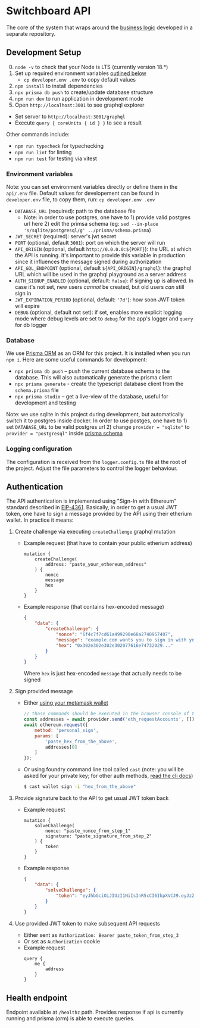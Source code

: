 # Switchboard API

The core of the system that wraps around the [business logic](https://github.com/makerdao-ses/document-model-libs) developed in a separate repository.

## Development Setup

0. `node -v` to check that your Node is LTS (currently version 18.*)
1. Set up required environment variables [outlined below](#environment-variables)
    - `cp developer.env .env` to copy default values
2. `npm install` to install dependencies
3. `npx prisma db push` to create/update database structure
4. `npm run dev` to run application in development mode
5. Open `http://localhost:3001` to see graphql explorer
  - Set server to `http://localhost:3001/graphql`
  - Execute `query { coreUnits { id } }` to see a result

Other commands include:
- `npm run typecheck` for typechecking
- `npm run lint` for linting
- `npm run test` for testing via vitest

### Environment variables

Note: you can set environment variables directly or define them in the `api/.env` file. Default values for developement can be found in `developer.env` file, to copy them, run: `cp developer.env .env`

- `DATABASE_URL` (required): path to the database file
    - Note: in order to use postgres, one have to 1) provide valid postgres url here 2) edit the primsa schema (eg: `sed --in-place 's/sqlite/postgresql/g' ../prisma/schema.prisma`)
- `JWT_SECRET` (required): server's jwt secret
- `PORT` (optional, default `3001`): port on which the server will run
- `API_ORIGIN` (optional, default `http://0.0.0.0:${PORT}`): the URL at which the API is running. it's important to provide this variable in production since it influences the message signed during authorization
- `API_GQL_ENDPOINT` (optional, default `${API_ORIGIN}/graphql`): the graphql URL which will be used in the graphql playground as a server address
- `AUTH_SIGNUP_ENABLED` (optional, default: `false`): if signing up is allowed. In case it's not set, new users _cannot_ be created, but old users _can_ still sign in
- `JWT_EXPIRATION_PERIOD` (optional, default: `'7d'`): how soon JWT token will expire
- `DEBUG` (optional, default not set): if set, enables more explicit logging mode where debug levels are set to `debug` for the app's logger and `query` for db logger

### Database

We use [Prisma ORM](prisma.io/) as an ORM for this project. It is installed when you run `npm i`. Here are some useful commands for development:

- `npx prisma db push` – push the current database schema to the database. This will also automatically generate the prisma client
- `npx prisma generate` - create the typescript database client from the `schema.prisma` file
- `npx prisma studio` – get a live-view of the database, useful for development and testing

Note: we use sqlite in this project during development, but automatically switch it to postgres inside docker. In order to use postges, one have to 1) set `DATABASE_URL` to be valid postgres url 2) change `provider = "sqlite"` to `provider = "postgresql"` inside [prisma schema](./prisma/schema.prisma)

### Logging configuration

The configuration is received from the `logger.config.ts` file at the root of the project. Adjust the file parameters to control the logger behaviour.

## Authentication

The API authentication is implemented using "Sign-In with Ethereum" standard described in [EIP-4361](https://eips.ethereum.org/EIPS/eip-4361). Basically, in order to get a usual JWT token, one have to sign a message provided by the API using their etherium wallet. In practice it means:

1. Create challenge via executing `createChallenge` graphql mutation
    - Example request (that have to contain your public etherium address)
        ```gql
        mutation {
            createChallenge(
                address: "paste_your_ethereum_address"
            ) {
                nonce
                message
                hex
            }
        }
        ```

    - Example response (that contains hex-encoded message)
        ```json
        {
            "data": {
                "createChallenge": {
                    "nonce": "6f4c7f7cd61a499290e68a2740957407",
                    "message": "example.com wants you to sign in with your Ethereum account...",
                    "hex": "0x302e302e302e302077616e74732029..."
                }
            }
        }
        ```
        Where `hex` is just hex-encoded `message` that actually needs to be signed

2. Sign provided message
    - Either [using your metamask wallet](https://docs.metamask.io/wallet/how-to/use-siwe/)
        ```js
        // those commands should be executed in the browser console of the graphql playground
        const addresses = await provider.send('eth_requestAccounts', [])
        await ethereum.request({
            method: 'personal_sign',
            params: [
                'paste_hex_from_the_above',
                addresses[0]
            ]
        });
        ```

    - Or using foundry command line tool called `cast` (note: you will be asked for your private key; for other auth methods, [read the cli docs](https://book.getfoundry.sh/reference/cast/cast-wallet-sign))
        ```sh
        $ cast wallet sign -i "hex_from_the_above"
        ```

3. Provide signature back to the API to get usual JWT token back
    - Example request
        ```gql
        mutation {
            solveChallenge(
                nonce: "paste_nonce_from_step_1"
                signature: "paste_signature_from_step_2"
            ) {
                token
            }
        }
        ```

    - Example response
        ```json
        {
            "data": {
                "solveChallenge": {
                    "token": "eyJhbGciOiJIUzI1NiIsInR5cCI6IkpXVCJ9.eyJzZXNzaW9uSWQiOiI5ZGM1NjI3Mi1hMjBjLTRmM2YtYjM5MC1kZDc2NjE1NTA0YTYiLCJpYXQiOjE2ODczMzc2MDEsImV4cCI6MTY4Nzk0MjQwMX0.z1lJlKXnCbcex59JkU9j7hfRGhR2EBrnUE8phwPN7C0"
                }
            }
        }
        ```

4. Use provided JWT token to make subsequent API requests
    - Either sent as `Authorization: Bearer paste_token_from_step_3`
    - Or set as `Authorization` cookie
    - Example request
        ```gql
        query {
            me {
                address
            }
        }
        ```

## Health endpoint

Endpoint available at `/healthz` path. Provides response if api is currently running and prisma (orm) is able to execute queries.

